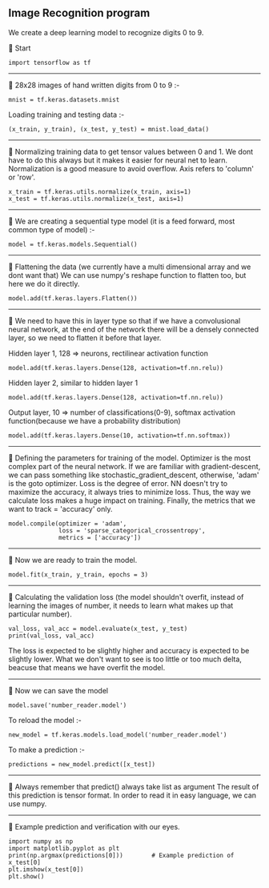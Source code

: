 ## Image Recognition program

We create a deep learning model to recognize digits 0 to 9.

💢 Start

    import tensorflow as tf
    
***
💢 28x28 images of hand written digits from 0 to 9 :-

    mnist = tf.keras.datasets.mnist

Loading training and testing data :-

    (x_train, y_train), (x_test, y_test) = mnist.load_data()

***
💢 Normalizing training data to get tensor values between 0 and 1.
We dont have to do this always but it makes it easier for neural net to learn.
Normalization is a good measure to avoid overflow. Axis refers to 'column' or 'row'.

    x_train = tf.keras.utils.normalize(x_train, axis=1)
    x_test = tf.keras.utils.normalize(x_test, axis=1)

***
💢 We are creating a sequential type model (it is a feed forward, most common type of model) :-

    model = tf.keras.models.Sequential()

***
💢 Flattening the data (we currently have a multi dimensional array and we dont want that)
We can use numpy's reshape function to flatten too, but here we do it directly.

    model.add(tf.keras.layers.Flatten()) 

***
💢 We need to have this in layer type so that if we have a convolusional neural network,
at the end of the network there will be a densely connected layer, so we need to flatten 
it before that layer.

Hidden layer 1, 128 => neurons, rectilinear activation function

    model.add(tf.keras.layers.Dense(128, activation=tf.nn.relu))
    
Hidden layer 2, similar to hidden layer 1   
    
    model.add(tf.keras.layers.Dense(128, activation=tf.nn.relu))
    
Output layer, 10 => number of classifications(0-9), softmax activation function(because we have a probability distribution)
    
    model.add(tf.keras.layers.Dense(10, activation=tf.nn.softmax))
    
***
💢 Defining the parameters for training of the model.
Optimizer is the most complex part of the neural network. If we are familiar with gradient-descent,
we can pass something like stochastic_gradient_descent, otherwise, 'adam' is the goto optimizer.
Loss is the degree of error. NN doesn't try to maximize the accuracy, it always tries to minimize loss.
Thus, the way we calculate loss makes a huge impact on training.
Finally, the metrics that we want to track = 'accuracy' only.

    model.compile(optimizer = 'adam',
                  loss = 'sparse_categorical_crossentropy',
                  metrics = ['accuracy'])

***
💢 Now we are ready to train the model.

    model.fit(x_train, y_train, epochs = 3)

***
💢 Calculating the validation loss (the model shouldn't overfit, instead of learning the images of number,
it needs to learn what makes up that particular number).

    val_loss, val_acc = model.evaluate(x_test, y_test)
    print(val_loss, val_acc)      

The loss is expected to be slightly higher and accuracy is expected to be slightly lower.
What we don't want to see is too little or too much delta, beacuse that means we have
overfit the model.

***
💢 Now we can save the model

    model.save('number_reader.model')

To reload the model :-

    new_model = tf.keras.models.load_model('number_reader.model')

To make a prediction :-

    predictions = new_model.predict([x_test])       

***
💢 Always remember that predict() always take list as argument
The result of this prediction is tensor format. In order to read
it in easy language, we can use numpy.

***
💢 Example prediction and verification with our eyes.

    import numpy as np
    import matplotlib.pyplot as plt
    print(np.argmax(predictions[0]))        # Example prediction of x_test[0]
    plt.imshow(x_test[0])
    plt.show()
